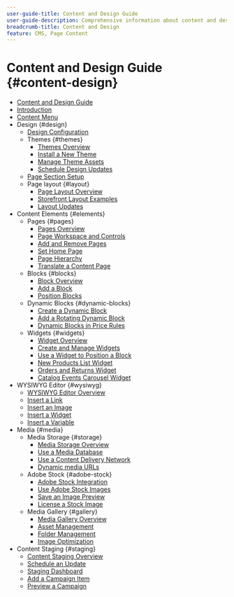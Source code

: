 ```yaml
---
user-guide-title: Content and Design Guide
user-guide-description: Comprehensive information about content and design features for Adobe Commerce and Magento Open Source administrators and eCommerce marketers.
breadcrumb-title: Content and Design
feature: CMS, Page Content
---
```


# Content and Design Guide {#content-design}

- [Content and Design Guide](guide-overview.md)
- [Introduction](introduction.md)
- [Content Menu](content-menu.md)
- Design {#design}
  - [Design Configuration](configuration.md)
  - Themes {#themes}
    - [Themes Overview](themes.md)
    - [Install a New Theme](theme-install.md)
    - [Manage Theme Assets](theme-assets.md)
    - [Schedule Design Updates](schedule.md)
  - [Page Section Setup](page-setup.md)
  - Page layout {#layout}
    - [Page Layout Overview](page-layout.md)
    - [Storefront Layout Examples](page-layout-examples.md)
    - [Layout Updates](layout-updates.md)
- Content Elements {#elements}
  - Pages {#pages}
    - [Pages Overview](pages.md)
    - [Page Workspace and Controls](pages-workspace.md)
    - [Add and Remove Pages](page-add.md)
    - [Set Home Page](page-home-new.md)
    - [Page Hierarchy](page-hierarchy.md)
    - [Translate a Content Page](page-translate.md)
  - Blocks {#blocks}
    - [Block Overview](blocks.md)
    - [Add a Block](block-add.md)
    - [Position Blocks](block-position.md)
  - Dynamic Blocks {#dynamic-blocks}
    - [Create a Dynamic Block](dynamic-blocks.md)
    - [Add a Rotating Dynamic Block](dynamic-blocks-rotate.md)
    - [Dynamic Blocks in Price Rules](dynamic-blocks-price-rules.md)
  - Widgets {#widgets}
    - [Widget Overview](widgets.md)
    - [Create and Manage Widgets](widget-create.md)
    - [Use a Widget to Position a Block](widget-static-block.md)
    - [New Products List Widget](widget-new-products-list.md)
    - [Orders and Returns Widget](widget-orders-returns.md)
    - [Catalog Events Carousel Widget](widget-event-carousel.md)
- WYSIWYG Editor {#wysiwyg}
  - [WYSIWYG Editor Overview](editor.md)
  - [Insert a Link](editor-insert-link.md)
  - [Insert an Image](editor-insert-image.md)
  - [Insert a Widget](editor-widget.md)
  - [Insert a Variable](editor-insert-variable.md)
- Media {#media}
  - Media Storage {#storage}
    - [Media Storage Overview](media-storage.md)
    - [Use a Media Database](media-storage-database.md)
    - [Use a Content Delivery Network](media-storage-content-delivery-network.md)
    - [Dynamic media URLs](catalog-urls-dynamic-media.md)
  - Adobe Stock {#adobe-stock}
    - [Adobe Stock Integration](adobe-stock.md)
    - [Use Adobe Stock Images](adobe-stock-manage.md)
    - [Save an Image Preview](adobe-stock-save-preview.md)
    - [License a Stock Image](adobe-stock-license-image.md)
  - Media Gallery {#gallery}
    - [Media Gallery Overview](media-gallery.md)
    - [Asset Management](media-gallery-asset-management.md)
    - [Folder Management](media-gallery-folder-management.md)
    - [Image Optimization](media-gallery-image-optimization.md)
- Content Staging {#staging}
  - [Content Staging Overview](content-staging.md)
  - [Schedule an Update](content-staging-scheduled-update.md)
  - [Staging Dashboard](content-staging-dashboard.md)
  - [Add a Campaign Item](content-staging-add-item.md)
  - [Preview a Campaign](content-staging-preview.md)
